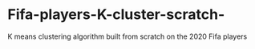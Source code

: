 # Fifa-players-K-cluster-scratch-
K means clustering algorithm built from scratch on the 2020 Fifa players 
